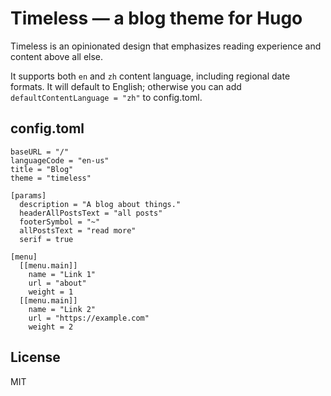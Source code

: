 # Timeless — a blog theme for Hugo

Timeless is an opinionated design that emphasizes reading experience and
content above all else.

It supports both `en` and `zh` content language, including regional date
formats. It will default to English; otherwise you can add
`defaultContentLanguage = "zh"` to config.toml.

## config.toml

```
baseURL = "/"
languageCode = "en-us"
title = "Blog"
theme = "timeless"

[params]
  description = "A blog about things."
  headerAllPostsText = "all posts"
  footerSymbol = "~"
  allPostsText = "read more"
  serif = true

[menu]
  [[menu.main]]
    name = "Link 1"
    url = "about"
    weight = 1
  [[menu.main]]
    name = "Link 2"
    url = "https://example.com"
    weight = 2
```

## License

MIT
